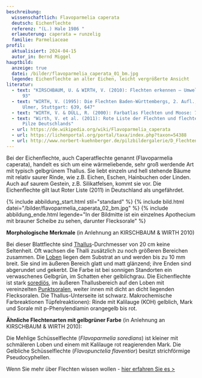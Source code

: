 ```yaml
---
beschreibung:
  wissenschaftlich: Flavoparmelia caperata
  deutsch: Eichenflechte
  referenz: "(L.) Hale 1986 "
  erlaeuterung: caperata = runzelig
  familie: Parmeliaceae
profil:
  aktualisiert: 2024-04-15
  autor_in: Bernd Miggel
hauptbild:
  anzeige: true
  datei: /bilder/flavoparmelia_caperata_01_bm.jpg
  legende: Eichenflechte an alter Eichen, leicht vergrößerte Ansicht
literatur:
  - text: "KIRSCHBAUM, U. & WIRTH, V. (2010): Flechten erkennen – Umwelt bewerten:
      93"
  - text: "WIRTH, V. (1995): Die Flechten Baden-Württembergs, 2. Aufl., 1006 S.;
      Ulmer, Stuttgart: 639, 647"
  - text: "WIRTH, V. & DÜLL, R. (2000): Farbatlas Flechten und Moose: 70"
  - text: "Wirth, V. et al. (2011): Rote Liste der Flechten und flechtenbewohnende
      Pilze Deutschlands"
  - url: https://de.wikipedia.org/wiki/Flavoparmelia_caperata
  - url: https://lichenportal.org/portal/taxa/index.php?taxon=54388
  - url: http://www.norbert-kuehnberger.de/pilzbildergalerie/D_Flechten-Lichenes_-_226_Arten/index.htm
---
```

Bei der Eichenflechte, auch Caperatflechte genannt (Flavoparmelia caperata), handelt es sich um eine wärmeliebende, sehr groß werdende Art mit typisch gelbgrünem Thallus. Sie liebt einzeln und hell stehende Bäume mit relativ saurer Rinde, wie z.B. Eichen, Eschen, Hainbuchen oder Linden. Auch auf saurem Gestein, z.B. Silikatfelsen, kommt sie vor. Die Eichenflechte gilt laut Roter Liste (2011) in Deutschland als ungefährdet.

{% include abbildung_start.html stil="standard" %}
{% include bild.html datei="/bilder/flavoparmelia_caperata_02_bm.jpg" %}
{% include abbildung_ende.html legende="In der Bildmitte ist ein einzelnes Apothecium mit brauner Scheibe zu sehen, darunter Flecksorale" %}

**Morphologische Merkmale** (in Anlehnung an KIRSCHBAUM & WIRTH 2010)

Bei dieser Blattflechte sind [Thallus](Thallus "Glossar")-Durchmesser von 20 cm keine Seltenheit. Oft wachsen die Thalli zusätzlich zu noch größeren Bereichen zusammen. Die [Loben](Loben "Glossar") liegen dem Substrat an und werden bis zu 10 mm breit. Sie sind im äußeren Bereich glatt und matt glänzend; ihre Enden sind abgerundet und gekerbt. Die Farbe ist bei sonnigen Standorten ein verwaschenes Gelbgrün, im Schatten eher gelblichgrau. Die Eichenflechte ist stark [sorediös](sorediös "Glossar"), im äußeren Thallusbereich auf den Loben mit vereinzelten [Punktsoralen](Sorale "Glossar"), weiter innen mit dicht an dicht liegenden Flecksoralen. Die Thallus-Unterseite ist schwarz.
Makrochemische Farbreaktionen Tüpfelreaktionen): Rinde mit Kalilauge (KOH) gelblich, Mark und Sorale mit p-Phenylendiamin orangegelb bis rot.

**Ähnliche Flechtenarten mit gelbgrüner Farbe** (in Anlehnung an KIRSCHBAUM & WIRTH 2010):

Die Mehlige Schüsselflechte (*Flavoparmelia soredians*) ist kleiner mit schmäleren Loben und einem mit Kalilauge rot reagierenden Mark.
Die Gelbliche Schüsselflechte (*Flavopunctelia flaventior*) besitzt strichförmige Pseudocyphellen.

Wenn Sie mehr über Flechten wissen wollen - [hier erfahren Sie es >](/verwandt/flechten)